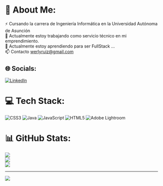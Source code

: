 # 💫 About Me:
⚡ Cursando la carrera de Ingeniería Informática en la Universidad Autónoma de Asunción<br>🔭 Actualmente estoy trabajando como servicio técnico en mi emprendimiento.<br>🌱 Actualmente estoy aprendiendo para ser FullStack ...<br>📫 Contacto werlyruiz@gmail.com


## 🌐 Socials:
[![LinkedIn](https://img.shields.io/badge/LinkedIn-%230077B5.svg?logo=linkedin&logoColor=white)](https://linkedin.com/in/https://www.linkedin.com/in/werlyruiz/) 

# 💻 Tech Stack:
![CSS3](https://img.shields.io/badge/css3-%231572B6.svg?style=for-the-badge&logo=css3&logoColor=white) ![Java](https://img.shields.io/badge/java-%23ED8B00.svg?style=for-the-badge&logo=openjdk&logoColor=white) ![JavaScript](https://img.shields.io/badge/javascript-%23323330.svg?style=for-the-badge&logo=javascript&logoColor=%23F7DF1E) ![HTML5](https://img.shields.io/badge/html5-%23E34F26.svg?style=for-the-badge&logo=html5&logoColor=white) ![Adobe Lightroom](https://img.shields.io/badge/Adobe%20Lightroom-31A8FF.svg?style=for-the-badge&logo=Adobe%20Lightroom&logoColor=white)
# 📊 GitHub Stats:
![](https://github-readme-stats.vercel.app/api?username=MrWerly&theme=react&hide_border=false&include_all_commits=false&count_private=false)<br/>
![](https://github-readme-streak-stats.herokuapp.com/?user=MrWerly&theme=react&hide_border=false)<br/>
![](https://github-readme-stats.vercel.app/api/top-langs/?username=MrWerly&theme=react&hide_border=false&include_all_commits=false&count_private=false&layout=compact)

---
[![](https://visitcount.itsvg.in/api?id=MrWerly&icon=0&color=0)](https://visitcount.itsvg.in)

<!-- Proudly created with GPRM ( https://gprm.itsvg.in ) -->
